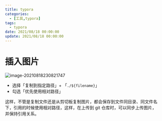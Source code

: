 ```yaml
---
title: typora
categories: 
  - [工具,typora]
tags:
  - typora
date: 2021/08/18 00:00:00
update: 2021/08/18 00:00:00
---
```


# 插入图片

![image-20210818230821747](usage/image-20210818230821747.png)

- 选择「复制到指定路径」+ 「`./${filename}`」
- 勾选「优先使用相对路径」

这样，不管是复制文件还是从剪切板复制图片，都会保存到文件同目录、同文件名下，引用的时候使用相对路径，这样，在上传到 git 仓库时，可以同步上传图片，并保持引用关系。